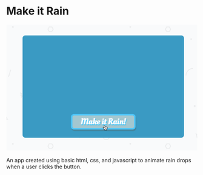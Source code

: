 # Make it Rain

![image of Make it Rain project](/public/rain.gif)

An app created using basic html, css, and javascript to animate rain drops when a user clicks the button.
